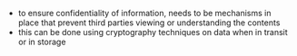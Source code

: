 - to ensure confidentiality of information, needs to be mechanisms in place that prevent third parties viewing or understanding the contents
- this can be done using cryptography techniques on data when in transit or in storage